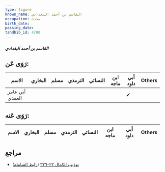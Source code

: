 ```yaml
---
type: figure
known_name: القاسم بن أحمد البغدادي
occupation: محدث
birth_date:
passing_date:
tahdhib_id: 4780
---
```

##### القاسم بن أحمد البغدادي

## رَوَى عَن:
| الاسم           | البخاري | مسلم | الترمذي | النسائي | ابن ماجه | أبي داود | Others |
| --------------- | ------- | ---- | ------- | ------- | -------- | -------- | ------ |
| أبي عامر العقدي |         |      |         |         |          | ✔        |        |
## رَوَى عَنه:
| الاسم | البخاري | مسلم | الترمذي | النسائي | ابن ماجه | أبي داود | Others |
| ----- | ------- | ---- | ------- | ------- | -------- | -------- | ------ |
## مراجع
- [تهذيب الكمال ٢٣-٣٣٦](obsidian://open?vault=Tahdhib-al-Kamal&file=Figures/٤٧٨٠-القاسم%20بن%20أحمد%20البغدادي) ([رابط الشاملة](https://shamela.ws/book/3722/12223))